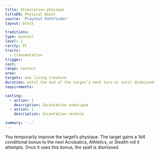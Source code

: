 ```yaml
---
title: Stimulation physique
titleEN: Physical Boost
source: 'Playtest Pathfinder'
layout: block

traditions:
type: pouvoir
level: 1
rarity: PC
traits:
  - transmutation
trigger: 
cost: 
range: contact
area: 
targets: one living creature
duration: until the end of the target’s next turn or until dismissed
requirements: 

casting:
  - action: 1
    description: Incantation somatique
  - action: 1
    description: Incantation verbale

summary: '..'
---
```

You temporarily improve the target’s physique. The target gains a 1d4 conditional bonus to the next Acrobatics, Athletics, or Stealth roll it attempts. Once it uses this bonus, the spell is dismissed.